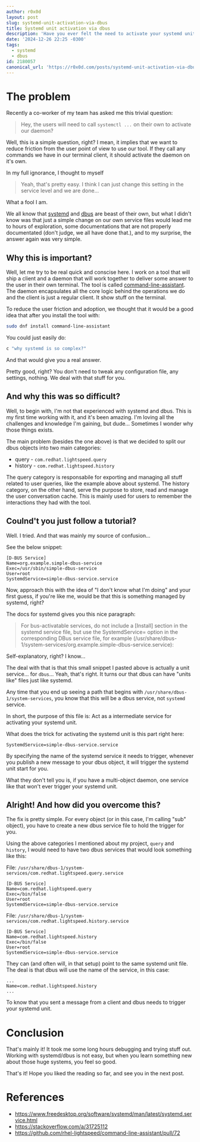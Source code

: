 ```yaml
---
author: r0x0d
layout: post
slug: systemd-unit-activation-via-dbus
title: Systemd unit activation via dbus
description: 'Have you ever felt the need to activate your systemd unit on the fly via dbus publish? No? Well, I did. Let''s see how this can be accomplished.'
date: '2024-12-26 22:25 -0300'
tags:
  - systemd
  - dbus
id: 2180057
canonical_url: 'https://r0x0d.com/posts/systemd-unit-activation-via-dbus'
---
```



# The problem

Recently a co-worker of my team has asked me this trivial question:
> Hey, the users will need to call `systemctl ...` on their own to activate our
> daemon?

Well, this is a simple question, right? I mean, it implies that we want to
reduce friction from the user point of view to use our tool. If they call any
commands we have in our terminal client, it should activate the daemon on it's
own.

In my full ignorance, I thought to myself
> Yeah, that's pretty easy. I think I can just change this setting in the
> service level and we are done...

What a fool I am.

We all know that [systemd](https://github.com/systemd/systemd) and
[dbus](https://gitlab.freedesktop.org/dbus/dbus/) are beast of their own, but
what I didn't know was that just a simple change on our own service files would
lead me to hours of exploration, some documentations that are not properly
documentated (don't judge, we all have done that.), and to my surprise, the
answer again was very simple.

## Why this is important?

Well, let me try to be real quick and conscise here. I work on a tool that will
ship a client and a daemon that will work together to deliver some answer to
the user in their own terminal. The tool is called
[command-line-assistant](https://github.com/rhel-lightspeed/command-line-assistant).
The daemon encapsulates all the core logic behind the operations we do and the
client is just a regular client. It show stuff on the terminal.

To reduce the user friction and adoption, we thought that it would be a good
idea that after you install the tool with:

```bash
sudo dnf install command-line-assistant
```

You could just easily do:

```bash
c "why systemd is so complex?"
```

And that would give you a real answer.

Pretty good, right? You don't need to tweak any configuration file, any
settings, nothing. We deal with that stuff for you.

## And why this was so difficult?

Well, to begin with, I'm not that experienced with systemd and dbus. This is my
first time working with it, and it's been amazing. I'm loving all the
challenges and knowledge I'm gaining, but dude... Sometimes I wonder why those
things exists.

The main problem (besides the one above) is that we decided to split our dbus
objects into two main categories:

- query - `com.redhat.lightspeed.query`
- history - `com.redhat.lightspeed.history`

The query category is responsabile for exporting and managing all stuff related
to user queries, like the example above about systemd. The history category, on
the other hand, serve the purpose to store, read and manage the user
conversation cache. This is mainly used for users to remember the interactions
they had with the tool.

## Coulnd't you just follow a tutorial?

Well. I tried. And that was mainly my source of confusion...

See the below snippet:

```systemd
[D-BUS Service]
Name=org.example.simple-dbus-service
Exec=/usr/sbin/simple-dbus-service
User=root
SystemdService=simple-dbus-service.service
```

Now, approach this with the idea of "I don't know what I'm doing" and your
first guess, if you're like me, would be that this is something managed by
systemd, right?

The docs for systemd gives you this nice paragraph:

> For bus-activatable services, do not include a [Install] section in the
> systemd service file, but use the SystemdService= option in the corresponding
> DBus service file, for example
> (/usr/share/dbus-1/system-services/org.example.simple-dbus-service.service):

Self-explanatory, right? I know...

The deal with that is that this small snippet I pasted above is actually a unit
service... for `dbus`... Yeah, that's right. It turns our that dbus can have
"units like" files just like systemd.

Any time that you end up seeing a path that begins with
`/usr/share/dbus-1/system-services`, you know that this will be a dbus service,
not `systemd` service.

In short, the purpose of this file is: Act as a intermediate service for
activating your systemd unit.

What does the trick for activating the systemd unit is this part right here:

```systemd
SystemdService=simple-dbus-service.service
```

By specifying the name of the systemd service it needs to trigger, whenever you
publish a new message to your dbus object, it will trigger the systemd unit
start for you.

What they don't tell you is, if you have a multi-object daemon, one service
like that won't ever trigger your systemd unit.

## Alright! And how did you overcome this?

The fix is pretty simple. For every object (or in this case, I'm calling "sub"
object), you have to create a new dbus service file to hold the trigger for
you.

Using the above categories I mentioned about my project, `query` and `history`,
I would need to have two dbus services that would look something like this:

File: `/usr/share/dbus-1/system-services/com.redhat.lightspeed.query.service`

```systemd
[D-BUS Service]
Name=com.redhat.lightspeed.query
Exec=/bin/false
User=root
SystemdService=simple-dbus-service.service
```

File: `/usr/share/dbus-1/system-services/com.redhat.lightspeed.history.service`

```systemd
[D-BUS Service]
Name=com.redhat.lightspeed.history
Exec=/bin/false
User=root
SystemdService=simple-dbus-service.service
```

They can (and often will, in that setup) point to the same systemd unit file.
The deal is that dbus will use the name of the service, in this case:

```systemd
...
Name=com.redhat.lightspeed.history
...
```

To know that you sent a message from a client and dbus needs to trigger your
systemd unit.

# Conclusion

That's mainly it! It took me some long hours debugging and trying stuff out.
Working with systemd/dbus is not easy, but when you learn something new about
those huge systems, you feel so good.

That's it! Hope you liked the reading so far, and see you in the next post.

# References

- <https://www.freedesktop.org/software/systemd/man/latest/systemd.service.html>
- <https://stackoverflow.com/a/31725112>
- <https://github.com/rhel-lightspeed/command-line-assistant/pull/72>
